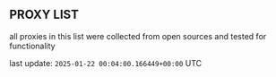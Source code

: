 ## PROXY LIST

all proxies in this list were collected from open sources and tested for functionality

last update: `2025-01-22 00:04:00.166449+00:00` UTC